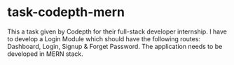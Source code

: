 # task-codepth-mern
This a task given by Codepth for their full-stack developer internship. I have to develop a Login Module which should have the following routes: Dashboard, Login, Signup &amp; Forget Password. The application needs to be developed in MERN stack.
